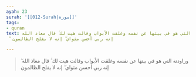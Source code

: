 ```yaml
---
ayah: 23
surah: '[[012-Surah|سورة]]'
tags:
- quran
text: وراودته التي هو في بيتها عن نفسه وغلقت الأبواب وقالت هيت لك ۚ قال معاذ الله
  ۖ إنه ربي أحسن مثواي ۖ إنه لا يفلح الظالمون

---
```

> وراودته التي هو في بيتها عن نفسه وغلقت الأبواب وقالت هيت لك ۚ قال معاذ الله ۖ إنه ربي أحسن مثواي ۖ إنه لا يفلح الظالمون
